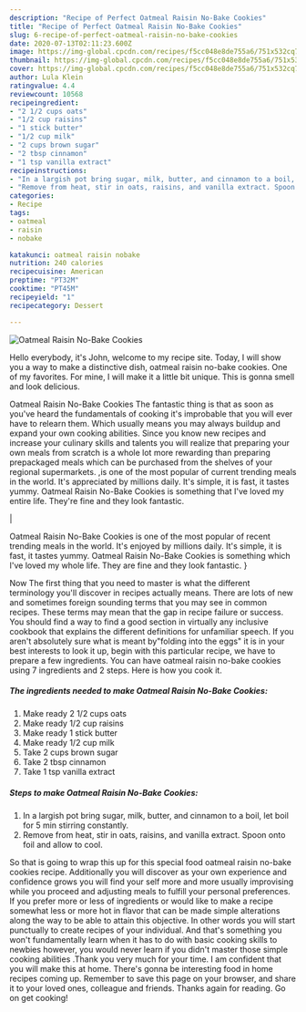 ```yaml
---
description: "Recipe of Perfect Oatmeal Raisin No-Bake Cookies"
title: "Recipe of Perfect Oatmeal Raisin No-Bake Cookies"
slug: 6-recipe-of-perfect-oatmeal-raisin-no-bake-cookies
date: 2020-07-13T02:11:23.600Z
image: https://img-global.cpcdn.com/recipes/f5cc048e8de755a6/751x532cq70/oatmeal-raisin-no-bake-cookies-recipe-main-photo.jpg
thumbnail: https://img-global.cpcdn.com/recipes/f5cc048e8de755a6/751x532cq70/oatmeal-raisin-no-bake-cookies-recipe-main-photo.jpg
cover: https://img-global.cpcdn.com/recipes/f5cc048e8de755a6/751x532cq70/oatmeal-raisin-no-bake-cookies-recipe-main-photo.jpg
author: Lula Klein
ratingvalue: 4.4
reviewcount: 10568
recipeingredient:
- "2 1/2 cups oats"
- "1/2 cup raisins"
- "1 stick butter"
- "1/2 cup milk"
- "2 cups brown sugar"
- "2 tbsp cinnamon"
- "1 tsp vanilla extract"
recipeinstructions:
- "In a largish pot bring sugar, milk, butter, and cinnamon to a boil, let boil for 5 min stirring constantly."
- "Remove from heat, stir in oats, raisins, and vanilla extract. Spoon onto foil and allow to cool."
categories:
- Recipe
tags:
- oatmeal
- raisin
- nobake

katakunci: oatmeal raisin nobake 
nutrition: 240 calories
recipecuisine: American
preptime: "PT32M"
cooktime: "PT45M"
recipeyield: "1"
recipecategory: Dessert

---
```



![Oatmeal Raisin No-Bake Cookies](https://img-global.cpcdn.com/recipes/f5cc048e8de755a6/751x532cq70/oatmeal-raisin-no-bake-cookies-recipe-main-photo.jpg)

Hello everybody, it's John, welcome to my recipe site. Today, I will show you a way to make a distinctive dish, oatmeal raisin no-bake cookies. One of my favorites. For mine, I will make it a little bit unique. This is gonna smell and look delicious.

Oatmeal Raisin No-Bake Cookies The fantastic thing is that as soon as you've heard the fundamentals of cooking it's improbable that you will ever have to relearn them. Which usually means you may always buildup and expand your own cooking abilities. Since you know new recipes and increase your culinary skills and talents you will realize that preparing your own meals from scratch is a whole lot more rewarding than preparing prepackaged meals which can be purchased from the shelves of your regional supermarkets.
,is one of the most popular of current trending meals in the world. It's appreciated by millions daily. It's simple, it is fast, it tastes yummy. Oatmeal Raisin No-Bake Cookies is something that I've loved my entire life. They're fine and they look fantastic.


|


Oatmeal Raisin No-Bake Cookies is one of the most popular of recent trending meals in the world. It's enjoyed by millions daily. It's simple, it is fast, it tastes yummy. Oatmeal Raisin No-Bake Cookies is something which I've loved my whole life. They are fine and they look fantastic.
}

Now The first thing that you need to master is what the different terminology you'll discover in recipes actually means. There are lots of new and sometimes foreign sounding terms that you may see in common recipes. These terms may mean that the gap in recipe failure or success. You should find a way to find a good section in virtually any inclusive cookbook that explains the different definitions for unfamiliar speech. If you aren't absolutely sure what is meant by"folding into the eggs" it is in your best interests to look it up,
begin with this particular recipe, we have to prepare a few ingredients. You can have oatmeal raisin no-bake cookies using 7 ingredients and 2 steps. Here is how you cook it.

<!--inarticleads1-->

##### The ingredients needed to make Oatmeal Raisin No-Bake Cookies:

1. Make ready 2 1/2 cups oats
1. Make ready 1/2 cup raisins
1. Make ready 1 stick butter
1. Make ready 1/2 cup milk
1. Take 2 cups brown sugar
1. Take 2 tbsp cinnamon
1. Take 1 tsp vanilla extract




<!--inarticleads2-->

##### Steps to make Oatmeal Raisin No-Bake Cookies:

1. In a largish pot bring sugar, milk, butter, and cinnamon to a boil, let boil for 5 min stirring constantly.
1. Remove from heat, stir in oats, raisins, and vanilla extract. Spoon onto foil and allow to cool.




So that is going to wrap this up for this special food oatmeal raisin no-bake cookies recipe. Additionally you will discover as your own experience and confidence grows you will find your self more and more usually improvising while you proceed and adjusting meals to fulfill your personal preferences. If you prefer more or less of ingredients or would like to make a recipe somewhat less or more hot in flavor that can be made simple alterations along the way to be able to attain this objective. In other words you will start punctually to create recipes of your individual. And that's something you won't fundamentally learn when it has to do with basic cooking skills to newbies however, you would never learn if you didn't master those simple cooking abilities .Thank you very much for your time. I am confident that you will make this at home. There's gonna be interesting food in home recipes coming up. Remember to save this page on your browser, and share it to your loved ones, colleague and friends. Thanks again for reading. Go on get cooking!
